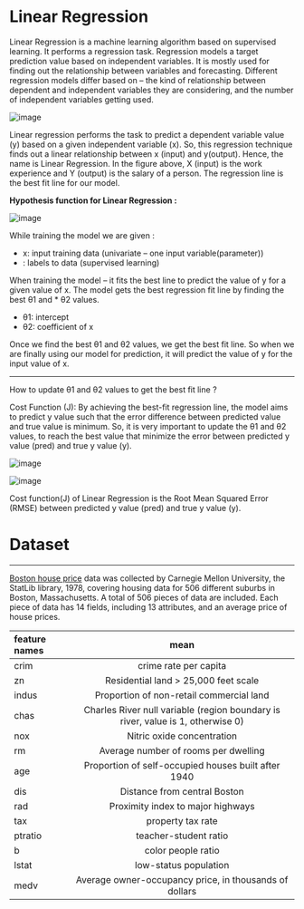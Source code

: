 # Linear Regression

Linear Regression is a machine learning algorithm based on supervised learning. It performs a regression task. Regression models a target prediction value based on independent variables. It is mostly used for finding out the relationship between variables and forecasting. Different regression models differ based on – the kind of relationship between dependent and independent variables they are considering, and the number of independent variables getting used.

![image](https://user-images.githubusercontent.com/97000341/166848173-039def44-3fc3-4413-9c3e-ccfe4c9ada43.png)

Linear regression performs the task to predict a dependent variable value (y) based on a given independent variable (x). So, this regression technique finds out a linear relationship between x (input) and y(output). Hence, the name is Linear Regression.
In the figure above, X (input) is the work experience and Y (output) is the salary of a person. The regression line is the best fit line for our model.

**Hypothesis function for Linear Regression :**

![image](https://user-images.githubusercontent.com/97000341/166848197-2de311c8-e8ea-4e68-8877-f6bf0b68ef0f.png)

While training the model we are given :
* x: input training data (univariate – one input variable(parameter))
* : labels to data (supervised learning)

When training the model – it fits the best line to predict the value of y for a given value of x. The model gets the best regression fit line by finding the best θ1 and * θ2 values.
* θ1: intercept
* θ2: coefficient of x

Once we find the best θ1 and θ2 values, we get the best fit line. So when we are finally using our model for prediction, it will predict the value of y for the input value of x.

---
How to update θ1 and θ2 values to get the best fit line ?

Cost Function (J):
By achieving the best-fit regression line, the model aims to predict y value such that the error difference between predicted value and true value is minimum. So, it is very important to update the θ1 and θ2 values, to reach the best value that minimize the error between predicted y value (pred) and true y value (y).

![image](https://user-images.githubusercontent.com/97000341/166848397-4c8668ad-4968-4ffe-b623-7482639789f0.png)

![image](https://user-images.githubusercontent.com/97000341/166848403-4a501e17-76c9-42a6-a0b4-585df0ab14a9.png)

Cost function(J) of Linear Regression is the Root Mean Squared Error (RMSE) between predicted y value (pred) and true y value (y).

# Dataset
---
[Boston house price](https://www.kaggle.com/datasets/vikrishnan/boston-house-prices) data was collected by Carnegie Mellon University, the StatLib library, 1978, covering housing data for 506 different suburbs in Boston, Massachusetts.
A total of 506 pieces of data are included. Each piece of data has 14 fields, including 13 attributes, and an average price of house prices.

|  feature names   | mean |
| :-----| :----: |
| crim  | crime rate per capita |
| zn  | Residential land > 25,000 feet scale |
| indus  | Proportion of non-retail commercial land |
| chas  | Charles River null variable (region boundary is river, value is 1, otherwise 0) |
| nox  | Nitric oxide concentration |
| rm  | Average number of rooms per dwelling |
| age  | Proportion of self-occupied houses built after 1940 |
| dis  | Distance from central Boston |
| rad  | Proximity index to major highways |
| tax  | property tax rate |
| ptratio  | teacher-student ratio |	
| b  | color people ratio |	
| lstat  | low-status population |	
| medv  | Average owner-occupancy price, in thousands of dollars |	
	
